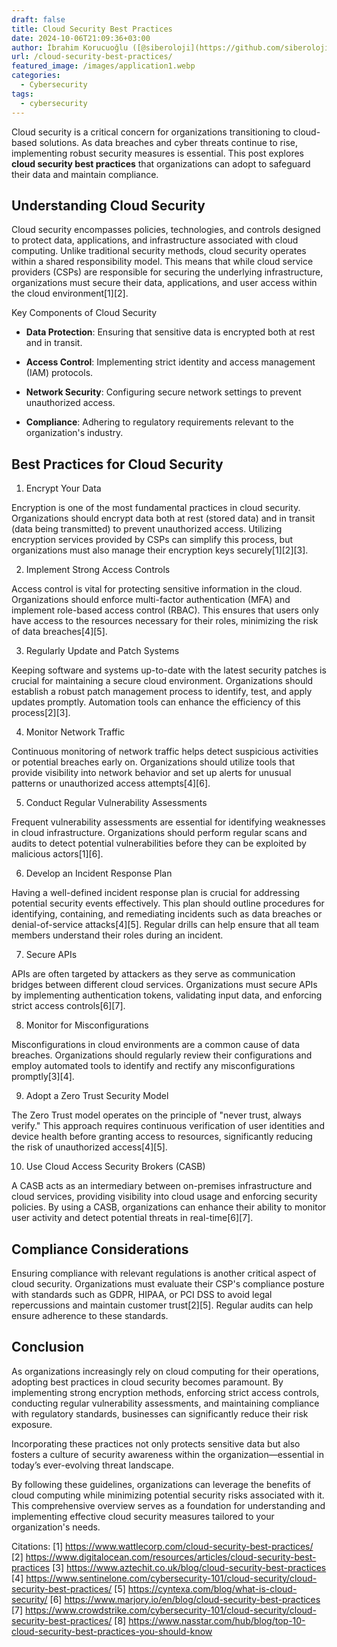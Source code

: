 ```yaml
---
draft: false
title: Cloud Security Best Practices
date: 2024-10-06T21:09:36+03:00
author: İbrahim Korucuoğlu ([@siberoloji](https://github.com/siberoloji))
url: /cloud-security-best-practices/
featured_image: /images/application1.webp
categories:
  - Cybersecurity
tags:
  - cybersecurity
---
```



Cloud security is a critical concern for organizations transitioning to cloud-based solutions. As data breaches and cyber threats continue to rise, implementing robust security measures is essential. This post explores **cloud security best practices** that organizations can adopt to safeguard their data and maintain compliance.



## Understanding Cloud Security



Cloud security encompasses policies, technologies, and controls designed to protect data, applications, and infrastructure associated with cloud computing. Unlike traditional security methods, cloud security operates within a shared responsibility model. This means that while cloud service providers (CSPs) are responsible for securing the underlying infrastructure, organizations must secure their data, applications, and user access within the cloud environment[1][2].



Key Components of Cloud Security


* **Data Protection**: Ensuring that sensitive data is encrypted both at rest and in transit.

* **Access Control**: Implementing strict identity and access management (IAM) protocols.

* **Network Security**: Configuring secure network settings to prevent unauthorized access.

* **Compliance**: Adhering to regulatory requirements relevant to the organization's industry.




## Best Practices for Cloud Security



1. Encrypt Your Data



Encryption is one of the most fundamental practices in cloud security. Organizations should encrypt data both at rest (stored data) and in transit (data being transmitted) to prevent unauthorized access. Utilizing encryption services provided by CSPs can simplify this process, but organizations must also manage their encryption keys securely[1][2][3].



2. Implement Strong Access Controls



Access control is vital for protecting sensitive information in the cloud. Organizations should enforce multi-factor authentication (MFA) and implement role-based access control (RBAC). This ensures that users only have access to the resources necessary for their roles, minimizing the risk of data breaches[4][5].



3. Regularly Update and Patch Systems



Keeping software and systems up-to-date with the latest security patches is crucial for maintaining a secure cloud environment. Organizations should establish a robust patch management process to identify, test, and apply updates promptly. Automation tools can enhance the efficiency of this process[2][3].



4. Monitor Network Traffic



Continuous monitoring of network traffic helps detect suspicious activities or potential breaches early on. Organizations should utilize tools that provide visibility into network behavior and set up alerts for unusual patterns or unauthorized access attempts[4][6].



5. Conduct Regular Vulnerability Assessments



Frequent vulnerability assessments are essential for identifying weaknesses in cloud infrastructure. Organizations should perform regular scans and audits to detect potential vulnerabilities before they can be exploited by malicious actors[1][6].



6. Develop an Incident Response Plan



Having a well-defined incident response plan is crucial for addressing potential security events effectively. This plan should outline procedures for identifying, containing, and remediating incidents such as data breaches or denial-of-service attacks[4][5]. Regular drills can help ensure that all team members understand their roles during an incident.



7. Secure APIs



APIs are often targeted by attackers as they serve as communication bridges between different cloud services. Organizations must secure APIs by implementing authentication tokens, validating input data, and enforcing strict access controls[6][7].



8. Monitor for Misconfigurations



Misconfigurations in cloud environments are a common cause of data breaches. Organizations should regularly review their configurations and employ automated tools to identify and rectify any misconfigurations promptly[3][4].



9. Adopt a Zero Trust Security Model



The Zero Trust model operates on the principle of "never trust, always verify." This approach requires continuous verification of user identities and device health before granting access to resources, significantly reducing the risk of unauthorized access[4][5].



10. Use Cloud Access Security Brokers (CASB)



A CASB acts as an intermediary between on-premises infrastructure and cloud services, providing visibility into cloud usage and enforcing security policies. By using a CASB, organizations can enhance their ability to monitor user activity and detect potential threats in real-time[6][7].



## Compliance Considerations



Ensuring compliance with relevant regulations is another critical aspect of cloud security. Organizations must evaluate their CSP's compliance posture with standards such as GDPR, HIPAA, or PCI DSS to avoid legal repercussions and maintain customer trust[2][5]. Regular audits can help ensure adherence to these standards.



## Conclusion



As organizations increasingly rely on cloud computing for their operations, adopting best practices in cloud security becomes paramount. By implementing strong encryption methods, enforcing strict access controls, conducting regular vulnerability assessments, and maintaining compliance with regulatory standards, businesses can significantly reduce their risk exposure.



Incorporating these practices not only protects sensitive data but also fosters a culture of security awareness within the organization—essential in today’s ever-evolving threat landscape.



By following these guidelines, organizations can leverage the benefits of cloud computing while minimizing potential security risks associated with it.
This comprehensive overview serves as a foundation for understanding and implementing effective cloud security measures tailored to your organization's needs.



Citations: [1] https://www.wattlecorp.com/cloud-security-best-practices/ [2] https://www.digitalocean.com/resources/articles/cloud-security-best-practices [3] https://www.aztechit.co.uk/blog/cloud-security-best-practices [4] https://www.sentinelone.com/cybersecurity-101/cloud-security/cloud-security-best-practices/ [5] https://cyntexa.com/blog/what-is-cloud-security/ [6] https://www.marjory.io/en/blog/cloud-security-best-practices [7] https://www.crowdstrike.com/cybersecurity-101/cloud-security/cloud-security-best-practices/ [8] https://www.nasstar.com/hub/blog/top-10-cloud-security-best-practices-you-should-know

